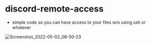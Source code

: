 # discord-remote-access

* simple code so you can have access to your files w/o using ssh or whatever

![Screenshot_2022-05-02_08-50-23](https://user-images.githubusercontent.com/102387043/166264828-b2c3fce2-a5d8-4a9a-a574-830ab03016d1.jpg)
